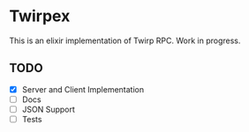 # Twirpex

This is an elixir implementation of Twirp RPC. Work in progress.

## TODO

- [X] Server and Client Implementation
- [ ] Docs
- [ ] JSON Support
- [ ] Tests